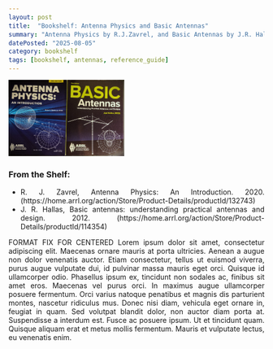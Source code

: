 ```yaml
---
layout: post
title:  "Bookshelf: Antenna Physics and Basic Antennas"
summary: "Antenna Physics by R.J.Zavrel, and Basic Antennas by J.R. Hallas"
datePosted: "2025-08-05"
category: bookshelf
tags: [bookshelf, antennas, reference_guide]
---
```

<style>
.justified-content {
    text-align: justify;
    text-justify: inter-word;
}
</style>

<div class="justified-content">

<img src="/media/imgs/bookshelf/bookshelf_antenna_books_1.jpg" alt="Antenna Physics by R.J.Zavrel, and Basic Antennas by J.R. Hallas" style="height: 150px; width: auto; max-width: 100%;">

<br>
<h3> From the Shelf: </h3>
<ul>
    <li>R. J. Zavrel, Antenna Physics: An Introduction. 2020. (https://home.arrl.org/action/Store/Product-Details/productId/132743)</li>
    <li>J. R. Hallas, Basic antennas: understanding practical antennas and design. 2012. (https://home.arrl.org/action/Store/Product-Details/productId/114354)</li>
</ul>

<p>
FORMAT FIX FOR CENTERED
Lorem ipsum dolor sit amet, consectetur adipiscing elit. Maecenas ornare mauris at porta ultricies. Aenean a augue non dolor venenatis auctor. Etiam consectetur, tellus ut euismod viverra, purus augue vulputate dui, id pulvinar massa mauris eget orci. Quisque id ullamcorper odio. Phasellus ipsum ex, tincidunt non sodales ac, finibus sit amet eros. Maecenas vel purus orci. In maximus augue ullamcorper posuere fermentum. Orci varius natoque penatibus et magnis dis parturient montes, nascetur ridiculus mus. Donec nisi diam, vehicula eget ornare in, feugiat in quam. Sed volutpat blandit dolor, non auctor diam porta at. Suspendisse a interdum est. Fusce ac posuere ipsum. Ut et tincidunt quam. Quisque aliquam erat et metus mollis fermentum. Mauris et vulputate lectus, eu venenatis enim. 
</p>

